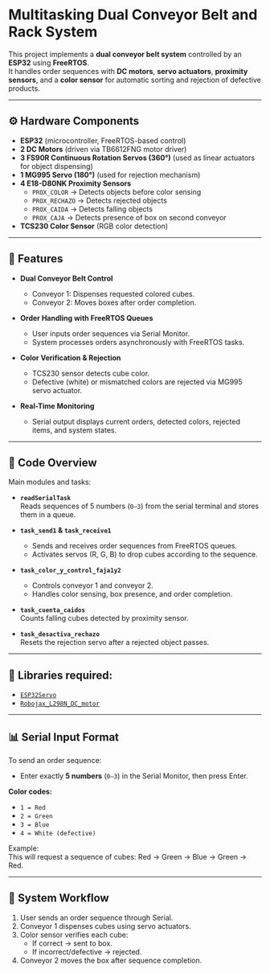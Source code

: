 # Multitasking Dual Conveyor Belt and Rack System

This project implements a **dual conveyor belt system** controlled by an **ESP32** using **FreeRTOS**.  
It handles order sequences with **DC motors**, **servo actuators**, **proximity sensors**, and a **color sensor** for automatic sorting and rejection of defective products.  

---

## ⚙️ Hardware Components

- **ESP32** (microcontroller, FreeRTOS-based control)  
- **2 DC Motors** (driven via TB6612FNG motor driver)  
- **3 FS90R Continuous Rotation Servos (360°)** (used as linear actuators for object dispensing)  
- **1 MG995 Servo (180°)** (used for rejection mechanism)  
- **4 E18-D80NK Proximity Sensors**  
  - `PROX_COLOR` → Detects objects before color sensing  
  - `PROX_RECHAZO` → Detects rejected objects  
  - `PROX_CAIDA` → Detects falling objects  
  - `PROX_CAJA` → Detects presence of box on second conveyor  
- **TCS230 Color Sensor** (RGB color detection)  

---

## 🧩 Features

- **Dual Conveyor Belt Control**  
  - Conveyor 1: Dispenses requested colored cubes.  
  - Conveyor 2: Moves boxes after order completion.  

- **Order Handling with FreeRTOS Queues**  
  - User inputs order sequences via Serial Monitor.  
  - System processes orders asynchronously with FreeRTOS tasks.  

- **Color Verification & Rejection**  
  - TCS230 sensor detects cube color.  
  - Defective (white) or mismatched colors are rejected via MG995 servo actuator.  

- **Real-Time Monitoring**  
  - Serial output displays current orders, detected colors, rejected items, and system states.  

---

## 📂 Code Overview

Main modules and tasks:

- **`readSerialTask`**  
  Reads sequences of 5 numbers (`0–3`) from the serial terminal and stores them in a queue.  

- **`task_send1` & `task_receive1`**  
  - Sends and receives order sequences from FreeRTOS queues.  
  - Activates servos (R, G, B) to drop cubes according to the sequence.  

- **`task_color_y_control_faja1y2`**  
  - Controls conveyor 1 and conveyor 2.  
  - Handles color sensing, box presence, and order completion.  

- **`task_cuenta_caidos`**  
  Counts falling cubes detected by proximity sensor.  

- **`task_desactiva_rechazo`**  
  Resets the rejection servo after a rejected object passes.  

---

## 🚀 Libraries required:

- [`ESP32Servo`](https://github.com/madhephaestus/ESP32Servo)  
- [`Robojax_L298N_DC_motor`](https://github.com/robojax/Robojax-L298N-DC-motor)  
---

## 📊 Serial Input Format

To send an order sequence:  
- Enter exactly **5 numbers** (`0–3`) in the Serial Monitor, then press Enter.  

**Color codes:**  
- `1 = Red`  
- `2 = Green`  
- `3 = Blue`  
- `4 = White (defective)`  

Example:  
This will request a sequence of cubes: Red → Green → Blue → Green → Red.  

---

## 📡 System Workflow

1. User sends an order sequence through Serial.  
2. Conveyor 1 dispenses cubes using servo actuators.  
3. Color sensor verifies each cube:  
   - If correct → sent to box.  
   - If incorrect/defective → rejected.  
4. Conveyor 2 moves the box after sequence completion.  



